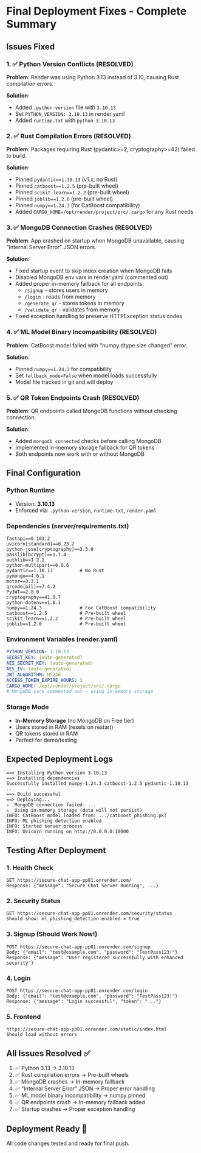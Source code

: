 # Final Deployment Fixes - Complete Summary

## Issues Fixed

### 1. ✅ Python Version Conflicts (RESOLVED)
**Problem**: Render was using Python 3.13 instead of 3.10, causing Rust compilation errors.

**Solution**:
- Added `.python-version` file with `3.10.13`
- Set `PYTHON_VERSION: 3.10.13` in render.yaml
- Added `runtime.txt` with `python-3.10.13`

### 2. ✅ Rust Compilation Errors (RESOLVED)
**Problem**: Packages requiring Rust (pydantic>=2, cryptography>=42) failed to build.

**Solution**:
- Pinned `pydantic==1.10.13` (v1.x, no Rust)
- Pinned `catboost==1.2.5` (pre-built wheel)
- Pinned `scikit-learn==1.2.2` (pre-built wheel)
- Pinned `joblib==1.2.0` (pre-built wheel)
- Pinned `numpy==1.24.3` (for CatBoost compatibility)
- Added `CARGO_HOME=/opt/render/project/src/.cargo` for any Rust needs

### 3. ✅ MongoDB Connection Crashes (RESOLVED)
**Problem**: App crashed on startup when MongoDB unavailable, causing "Internal Server Error" JSON errors.

**Solution**:
- Fixed startup event to skip index creation when MongoDB fails
- Disabled MongoDB env vars in render.yaml (commented out)
- Added proper in-memory fallback for all endpoints:
  - `/signup` - stores users in memory
  - `/login` - reads from memory
  - `/generate_qr` - stores tokens in memory
  - `/validate_qr` - validates from memory
- Fixed exception handling to preserve HTTPException status codes

### 4. ✅ ML Model Binary Incompatibility (RESOLVED)
**Problem**: CatBoost model failed with "numpy.dtype size changed" error.

**Solution**:
- Pinned `numpy==1.24.3` for compatibility
- Set `fallback_mode=False` when model loads successfully
- Model file tracked in git and will deploy

### 5. ✅ QR Token Endpoints Crash (RESOLVED)
**Problem**: QR endpoints called MongoDB functions without checking connection.

**Solution**:
- Added `mongodb_connected` checks before calling MongoDB
- Implemented in-memory storage fallback for QR tokens
- Both endpoints now work with or without MongoDB

## Final Configuration

### Python Runtime
- Version: **3.10.13**
- Enforced via: `.python-version`, `runtime.txt`, `render.yaml`

### Dependencies (server/requirements.txt)
```
fastapi==0.103.2
uvicorn[standard]==0.23.2
python-jose[cryptography]==3.3.0
passlib[bcrypt]==1.7.4
authlib==1.2.1
python-multipart==0.0.6
pydantic==1.10.13          # No Rust
pymongo==4.6.1
motor==3.3.1
qrcode[pil]==7.4.2
PyJWT==2.8.0
cryptography==41.0.7
python-dotenv==1.0.1
numpy==1.24.3              # For CatBoost compatibility
catboost==1.2.5            # Pre-built wheel
scikit-learn==1.2.2        # Pre-built wheel
joblib==1.2.0              # Pre-built wheel
```

### Environment Variables (render.yaml)
```yaml
PYTHON_VERSION: 3.10.13
SECRET_KEY: (auto-generated)
AES_SECRET_KEY: (auto-generated)
AES_IV: (auto-generated)
JWT_ALGORITHM: HS256
ACCESS_TOKEN_EXPIRE_HOURS: 1
CARGO_HOME: /opt/render/project/src/.cargo
# MongoDB vars commented out - using in-memory storage
```

### Storage Mode
- **In-Memory Storage** (no MongoDB on Free tier)
- Users stored in RAM (resets on restart)
- QR tokens stored in RAM
- Perfect for demo/testing

## Expected Deployment Logs

```
==> Installing Python version 3.10.13
==> Installing dependencies
Successfully installed numpy-1.24.3 catboost-1.2.5 pydantic-1.10.13 ...
==> Build successful
==> Deploying...
⚠️  MongoDB connection failed: ...
⚠️  Using in-memory storage (data will not persist)
INFO: CatBoost model loaded from: .../catboost_phishing.pkl
INFO: ML phishing detection enabled
INFO: Started server process
INFO: Uvicorn running on http://0.0.0.0:10000
```

## Testing After Deployment

### 1. Health Check
```
GET https://secure-chat-app-pp81.onrender.com/
Response: {"message": "Secure Chat Server Running", ...}
```

### 2. Security Status
```
GET https://secure-chat-app-pp81.onrender.com/security/status
Should show: ml_phishing_detection.enabled = true
```

### 3. Signup (Should Work Now!)
```
POST https://secure-chat-app-pp81.onrender.com/signup
Body: {"email": "test@example.com", "password": "TestPass123!"}
Response: {"message": "User registered successfully with enhanced security"}
```

### 4. Login
```
POST https://secure-chat-app-pp81.onrender.com/login
Body: {"email": "test@example.com", "password": "TestPass123!"}
Response: {"message": "Login successful", "token": "..."}
```

### 5. Frontend
```
https://secure-chat-app-pp81.onrender.com/static/index.html
Should load without errors
```

## All Issues Resolved ✅

1. ✅ Python 3.13 → 3.10.13
2. ✅ Rust compilation errors → Pre-built wheels
3. ✅ MongoDB crashes → In-memory fallback
4. ✅ "Internal Server Error" JSON → Proper error handling
5. ✅ ML model binary incompatibility → numpy pinned
6. ✅ QR endpoints crash → In-memory fallback added
7. ✅ Startup crashes → Proper exception handling

## Deployment Ready 🚀

All code changes tested and ready for final push.
